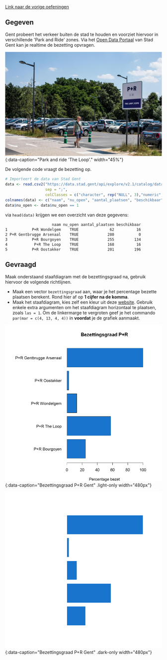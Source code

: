 <div class="text-end">
    <a class="btn btn-filled with-icon" href="https://dodona.be/nl/courses/2690" target="_blank"><i class="mdi mdi-backburger mdi-24" title="link"></i>Link naar de vorige oefeningen</a>
</div>

## Gegeven
Gent probeert het verkeer buiten de stad te houden en voorziet hiervoor in verschillende 'Park and Ride' zones. Via het <a href="https://data.stad.gent/explore/dataset/real-time-bezetting-pr-gent/information/" target="_blank">Open Data Portaal</a> van Stad Gent kan je realtime de bezetting opvragen.

![Park and Ride 'The Loop'.](media/the_loop.jpg "P+R The Loop."){:data-caption="Park and ride 'The Loop'." width="45%"}

De volgende code vraagt de bezetting op.
```R
# Importeert de data van Stad Gent
data <- read.csv2("https://data.stad.gent/api/explore/v2.1/catalog/datasets/real-time-bezetting-pr-gent/exports/csv",
                  sep = ";",
                  colClasses = c("character", rep("NULL", 3),"numeric", rep("NULL", 4), rep("numeric", 2), rep("NULL", 7)) )
colnames(data) <- c("naam", "nu_open", "aantal_plaatsen", "beschikbaar")
data$nu_open <- data$nu_open == 1
```

via `head(data)` krijgen we een overzicht van deze gegevens:

```
                     naam nu_open aantal_plaatsen beschikbaar
1           P+R Wondelgem    TRUE              62          16
2 P+R Gentbrugge Arsenaal    TRUE             280           0
3           P+R Bourgoyen    TRUE             255         134
4            P+R The Loop    TRUE             168          16
5           P+R Oostakker    TRUE             201         196
```

## Gevraagd

Maak onderstaand staafdiagram met de bezettingsgraad na, gebruik hiervoor de volgende richtlijnen.

- Maak een vector `bezettingsgraad` aan, waar je het percentage bezette plaatsen berekent. Rond hier af op **1 cijfer na de komma**.
- Maak het staafdiagram, kies zelf een kleur uit deze <a href="https://r-charts.com/colors/" target="_blank">website</a>. Gebruik enkele extra argumenten om het staafdiagram horizontaal te plaatsen, zoals `las = 1`. Om de linkermarge te vergroten geef je het commando `par(mar = c(4, 13, 4, 4))` in **voordat** je de grafiek aanmaakt.

![Bezettingsgraad P+R Gent](media/plot.png "Bezettingsgraad P+R Gent."){:data-caption="Bezettingsgraad P+R Gent" .light-only width="480px"}

![Bezettingsgraad P+R Gent](media/plot_dark.png "Bezettingsgraad P+R Gent."){:data-caption="Bezettingsgraad P+R Gent" .dark-only width="480px"}
